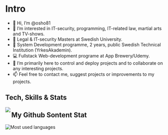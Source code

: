 # Intro 
- 👋 Hi, I’m @osho81
- 👀 I’m interested in IT-security, programming, IT-related law, martial arts and TV-shows. 
- 📁 Legal & IT-security Masters at Swedish University.
- 💾 System Development programme, 2 years, public Swedish Technical Institution (YrkesAkademin). 
- 💻 Fullstack Web-development programe at App Brewery/Udemy. 
- 💞️ I’m primarily here to control and deploy projects and to collaborate on any interesting projects. 
- 📫 Feel free to contact me, suggest projects or improvements to my projects.  



## Tech, Skills & Stats


<img align="left" src="https://github-readme-stats.vercel.app/api/?username=osho81&show_icons=true&hide_border=true&theme=blue-green" />


## My Github Sontent Stat
![Most used languages](https://github-readme-stats.vercel.app/api/top-langs/?username=osho81)
